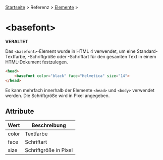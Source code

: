 [Startseite](../../../../) > Referenz > [Elemente](../Elemente_Alphabetisch.md) >

# \<basefont>

**VERALTET**

Das `<basefont>`-Element wurde in HTML 4 verwendet, um eine Standard-Textfarbe, -Schriftgröße oder -Schriftart für den gesamten Text in einem HTML-Dokument festzulegen.

```html
<head>
    <basefont color="black" face="Helvetica" size="14">
</head>
```

Es kann mehrfach innerhalb der Elemente `<head>` und `<body>` verwendet werden. Die Schriftgröße wird in Pixel angegeben.

## Attribute

| Wert | Beschreibung |
| ---- | ------------ |
| color | Textfarbe |
| face | Schriftart |
| size | Schriftgröße in Pixel |
